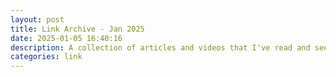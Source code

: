 ```yaml
---
layout: post
title: Link Archive - Jan 2025
date: 2025-01-05 16:40:16
description: A collection of articles and videos that I've read and seen in 2025 so far
categories: link
---
```


